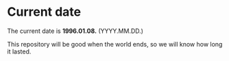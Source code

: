 # Current date

The current date is **1996.01.08.** (YYYY.MM.DD.)

This repository will be good when the world ends, so we will know how long it lasted.